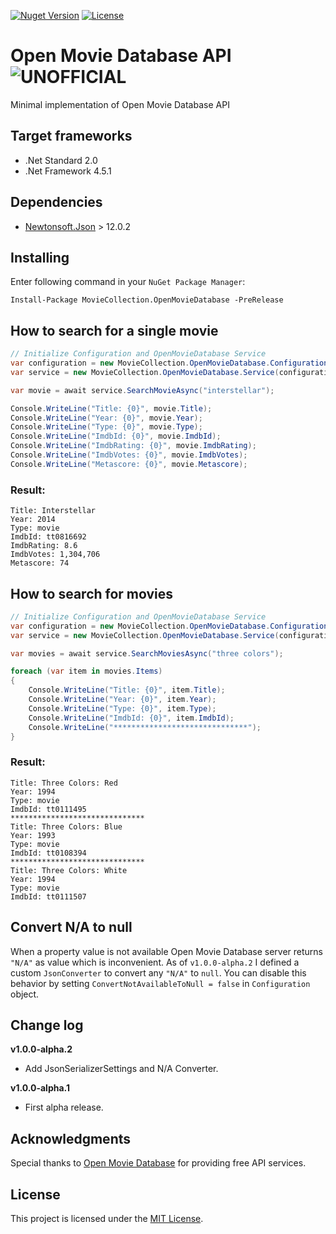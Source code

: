 ﻿[![Nuget Version](https://img.shields.io/nuget/v/MovieCollection.OpenMovieDatabase.svg?style=flat)](https://www.nuget.org/packages/MovieCollection.OpenMovieDatabase)
[![License](https://img.shields.io/github/license/peymanr34/open-movie-database.svg?style=flat)](LICENSE)

# Open Movie Database API ![UNOFFICIAL](https://img.shields.io/badge/UNOFFICIAL-red)
Minimal implementation of Open Movie Database API

## Target frameworks
- .Net Standard 2.0
- .Net Framework 4.5.1

## Dependencies
- [Newtonsoft.Json](https://www.newtonsoft.com/json) > 12.0.2

## Installing
Enter following command in your ```NuGet Package Manager```:
```
Install-Package MovieCollection.OpenMovieDatabase -PreRelease
```

## How to search for a single movie

```csharp
// Initialize Configuration and OpenMovieDatabase Service
var configuration = new MovieCollection.OpenMovieDatabase.Configuration("your-api-key-here");
var service = new MovieCollection.OpenMovieDatabase.Service(configuration);

var movie = await service.SearchMovieAsync("interstellar");

Console.WriteLine("Title: {0}", movie.Title);
Console.WriteLine("Year: {0}", movie.Year);
Console.WriteLine("Type: {0}", movie.Type);
Console.WriteLine("ImdbId: {0}", movie.ImdbId);
Console.WriteLine("ImdbRating: {0}", movie.ImdbRating);
Console.WriteLine("ImdbVotes: {0}", movie.ImdbVotes);
Console.WriteLine("Metascore: {0}", movie.Metascore);
```
### Result:
```
Title: Interstellar
Year: 2014
Type: movie
ImdbId: tt0816692
ImdbRating: 8.6
ImdbVotes: 1,304,706
Metascore: 74
```

## How to search for movies

```csharp
// Initialize Configuration and OpenMovieDatabase Service
var configuration = new MovieCollection.OpenMovieDatabase.Configuration("your-api-key-here");
var service = new MovieCollection.OpenMovieDatabase.Service(configuration);

var movies = await service.SearchMoviesAsync("three colors");

foreach (var item in movies.Items)
{
    Console.WriteLine("Title: {0}", item.Title);
    Console.WriteLine("Year: {0}", item.Year);
    Console.WriteLine("Type: {0}", item.Type);
    Console.WriteLine("ImdbId: {0}", item.ImdbId);
    Console.WriteLine("******************************");
}
```
### Result:
```
Title: Three Colors: Red
Year: 1994
Type: movie
ImdbId: tt0111495
******************************
Title: Three Colors: Blue
Year: 1993
Type: movie
ImdbId: tt0108394
******************************
Title: Three Colors: White
Year: 1994
Type: movie
ImdbId: tt0111507
```

## Convert N/A to null
When a property value is not available Open Movie Database server returns `"N/A"` as value which is inconvenient. As of `v1.0.0-alpha.2` I defined a custom `JsonConverter` to convert any `"N/A"` to `null`. You can disable this behavior by setting `ConvertNotAvailableToNull = false` in `Configuration` object.

## Change log
**v1.0.0-alpha.2**
- Add JsonSerializerSettings and N/A Converter.

**v1.0.0-alpha.1**
- First alpha release.

## Acknowledgments

Special thanks to [Open Movie Database](https://www.omdbapi.com) for providing free API services. 

## License
This project is licensed under the [MIT License](LICENSE).